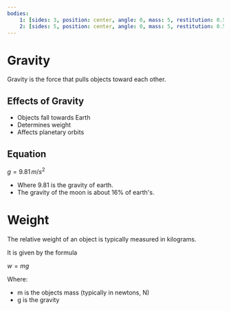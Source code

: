 ```yaml
---
bodies:
    1: [sides: 3, position: center, angle: 0, mass: 5, restitution: 0.5]
    2: [sides: 5, position: center, angle: 0, mass: 5, restitution: 0.5]
---
```


# Gravity
Gravity is the force that pulls objects toward each other.

## Effects of Gravity
- Objects fall towards Earth
- Determines weight
- Affects planetary orbits

## Equation
$g = 9.81 \, m/s^2$


- Where 9.81 is the gravity of earth.
- The gravity of the moon is about 16% of earth's.

# Weight
The relative weight of an object is typically measured in kilograms.

It is given by the formula

$w = mg$

Where:
- m is the objects mass (typically in newtons, N) 
- g is the gravity

